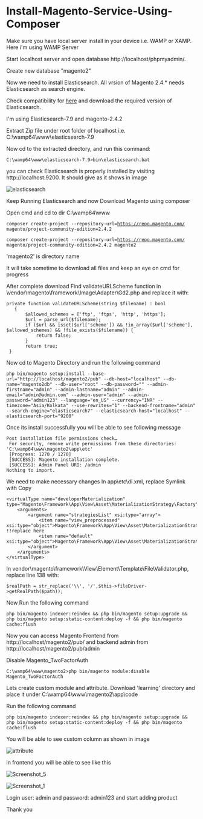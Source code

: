 # Install-Magento-Service-Using-Composer

Make sure you have local server install in your device i.e. WAMP or XAMP. Here i'm using WAMP Server

Start localhost server and open database http://localhost/phpmyadmin/.

Create new database "magento2"

Now we need to install Elasticsearch. All vrsion of Magento 2.4.* needs Elasticsearch as search engine.

Check compatibility for <a href='https://experienceleague.adobe.com/docs/commerce-operations/installation-guide/system-requirements.html'>here</a> and download the required version of Elasticsearch. 

I'm using Elasticsearch-7.9 and magento-2.4.2

Extract Zip file under root folder of localhost i.e. C:\wamp64\www\elasticsearch-7.9

Now cd to the extracted directory, and run this command:

<code>C:\wamp64\www\elasticsearch-7.9>bin\elasticsearch.bat</code>

you can check Elasticsearch is properly installed by visiting http://localhost:9200. It should give as it shows in image

![elasticsearch](https://user-images.githubusercontent.com/51017576/204715723-bbebfb7e-7cdd-45d4-9d6e-6bd98e2f403c.png)

Keep Running Elasticsearch and now Download Magento using composer

Open cmd and cd to dir C:\wamp64\www

<code>composer create-project --repository-url=https://repo.magento.com/ magento/project-community-edition=2.4.2 <install-directory-name></code>

<code>composer create-project --repository-url=https://repo.magento.com/ magento/project-community-edition=2.4.2 magento2</code>

'magento2' is directory name

It will take sometime to download all files and keep an eye on cmd for progress

After complete download Find validateURLScheme function in \vendor\magento\framework\Image\Adapter\Gd2.php and replace it with:

```
private function validateURLScheme(string $filename) : bool
   {
       $allowed_schemes = ['ftp', 'ftps', 'http', 'https'];
       $url = parse_url($filename);
       if ($url && isset($url['scheme']) && !in_array($url['scheme'], $allowed_schemes) && !file_exists($filename)) {
           return false;
       }
       return true;
 }
 ```

Now cd to Magento Directory and run the following command

```
php bin/magento setup:install --base-url="http://localhost/magento2/pub" --db-host="localhost" --db-name="magento2db" --db-user="root" --db-password="" --admin-firstname="admin" --admin-lastname="admin" --admin-email="admin@admin.com" --admin-user="admin" --admin-password="admin123" --language="en_US" --currency="INR" --timezone="Asia/Kolkata" --use-rewrites="1" --backend-frontname="admin" --search-engine="elasticsearch7" --elasticsearch-host="localhost" --elasticsearch-port="9200"
```

Once its install successfully you will be able to see following message

```
Post installation file permissions check…
 For security, remove write permissions from these directories: 'C:\wamp64\www\magento2\app\etc'
 [Progress: 1270 / 1270]
 [SUCCESS]: Magento installation complete.
 [SUCCESS]: Admin Panel URI: /admin
Nothing to import.
```

We need to make necessary changes In app\etc\di.xml, replace Symlink with Copy
```
<virtualType name="developerMaterialization" type="Magento\Framework\App\View\Asset\MaterializationStrategy\Factory">
    <arguments>
        <argument name="strategiesList" xsi:type="array">
            <item name="view_preprocessed" xsi:type="object">Magento\Framework\App\View\Asset\MaterializationStrategy\Symlink</item> !!replace here
            <item name="default" xsi:type="object">Magento\Framework\App\View\Asset\MaterializationStrategy\Copy</item>
        </argument>
    </arguments>
</virtualType>
 ```
 
In vendor\magento\framework\View\Element\Template\File\Validator.php, replace line 138 with:
```
$realPath = str_replace('\\', '/',$this->fileDriver->getRealPath($path));
```

Now Run the following command 
```
php bin/magento indexer:reindex && php bin/magento setup:upgrade && php bin/magento setup:static-content:deploy -f && php bin/magento cache:flush
```

Now you can access Magento Frontend from http://localhost/magento2/pub/ and backend admin from http://localhost/magento2/pub/admin

Disable Magento_TwoFactorAuth 
```
C:\wamp64\www\magento2>php bin/magento module:disable Magento_TwoFactorAuth
```

Lets create custom module and attribute. Download 'learning' directory and place it under C:\wamp64\www\magento2\app\code

Run the following command

```
php bin/magento indexer:reindex && php bin/magento setup:upgrade && php bin/magento setup:static-content:deploy -f && php bin/magento cache:flush
```

You will be able to see custom column as shown in image

![attribute](https://user-images.githubusercontent.com/51017576/204720039-8ed8a395-1418-4d3d-92cd-1e6ddca23862.png)

in frontend you will be able to see like this

![Screenshot_5](https://user-images.githubusercontent.com/51017576/204725909-905d08fe-3e05-47b9-84a7-49415cc297d2.png)


![Screenshot_1](https://user-images.githubusercontent.com/51017576/204721146-84ee3add-7e49-42ce-bf10-2967110a2a1c.png)

Login user: admin and password: admin123 and start adding product

Thank you
